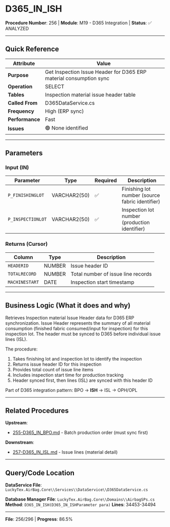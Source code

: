 # D365_IN_ISH

**Procedure Number**: 256 | **Module**: M19 - D365 Integration | **Status**: ✅ ANALYZED

---

## Quick Reference

| Attribute | Value |
|-----------|-------|
| **Purpose** | Get Inspection Issue Header for D365 ERP material consumption sync |
| **Operation** | SELECT |
| **Tables** | Inspection material issue header table |
| **Called From** | D365DataService.cs |
| **Frequency** | High (ERP sync) |
| **Performance** | Fast |
| **Issues** | 🟢 None identified |

---

## Parameters

### Input (IN)

| Parameter | Type | Required | Description |
|-----------|------|----------|-------------|
| `P_FINISHINGLOT` | VARCHAR2(50) | ✅ | Finishing lot number (source fabric identifier) |
| `P_INSPECTIONLOT` | VARCHAR2(50) | ✅ | Inspection lot number (production identifier) |

### Returns (Cursor)

| Column | Type | Description |
|--------|------|-------------|
| `HEADERID` | NUMBER | Issue header ID |
| `TOTALRECORD` | NUMBER | Total number of issue line records |
| `MACHINESTART` | DATE | Inspection start timestamp |

---

## Business Logic (What it does and why)

Retrieves Inspection material Issue Header data for D365 ERP synchronization. Issue Header represents the summary of all material consumption (finished fabric consumed/input for inspection) for this inspection lot. The header must be synced to D365 before individual issue lines (ISL).

The procedure:
1. Takes finishing lot and inspection lot to identify the inspection
2. Returns issue header ID for this inspection
3. Provides total count of issue line items
4. Includes inspection start time for production tracking
5. Header synced first, then lines (ISL) are synced with this header ID

Part of D365 integration pattern: BPO → **ISH** → ISL → OPH/OPL

---

## Related Procedures

**Upstream**:
- [255-D365_IN_BPO.md](./255-D365_IN_BPO.md) - Batch production order (must sync first)

**Downstream**:
- [257-D365_IN_ISL.md](./257-D365_IN_ISL.md) - Issue lines (material detail)

---

## Query/Code Location

**DataService File**: `LuckyTex.AirBag.Core\\Services\\DataService\\D365DataService.cs`

**Database Manager File**: `LuckyTex.AirBag.Core\\Domains\\AirbagSPs.cs`
**Method**: `D365_IN_ISH(D365_IN_ISHParameter para)`
**Lines**: 34453-34494

---

**File**: 256/296 | **Progress**: 86.5%
